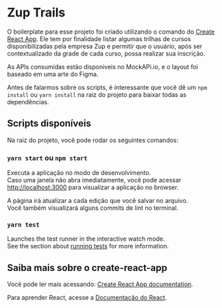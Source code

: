 # Zup Trails

O boilerplate para esse projeto foi criado utilizando o comando do [Create React App](https://github.com/facebook/create-react-app).
Ele tem por finalidade listar algumas trilhas de cursos disponibilizadas pela empresa Zup e permitir que o usuário, após ser contextualizado da grade de cada curso, possa realizar sua inscrição.   

As APIs consumidas estão disponiveis no MockAPi.io, e o layout foi baseado em uma arte do Figma.   

Antes de falarmos sobre os scripts, é interessante que você dê um `npm install` ou `yarn install` na raiz do projeto para baixar todas as dependências.   


## Scripts disponíveis
Na raiz do projeto, você pode rodar os seguintes comandos:

### `yarn start` ou `npm start`

Executa a aplicação no modo de desenvolvimento.\
Caso uma janela não abra imediatamente, você pode acessar [http://localhost:3000](http://localhost:3000) para visualizar a aplicação no browser.

A página irá atualizar a cada edição que você salvar no arquivo.\
Você também visualizará alguns commits de lint no terminal.

### `yarn test`

Launches the test runner in the interactive watch mode.\
See the section about [running tests](https://facebook.github.io/create-react-app/docs/running-tests) for more information.


## Saiba mais sobre o create-react-app

Você pode ler mais acessando: [Create React App documentation](https://facebook.github.io/create-react-app/docs/getting-started).

Para aprender React, acesse a [Documentação do React](https://reactjs.org/).
